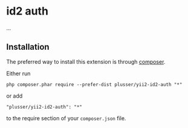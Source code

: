 id2 auth
========
...

Installation
------------

The preferred way to install this extension is through [composer](http://getcomposer.org/download/).

Either run

```
php composer.phar require --prefer-dist plusser/yii2-id2-auth "*"
```

or add

```
"plusser/yii2-id2-auth": "*"
```

to the require section of your `composer.json` file.
